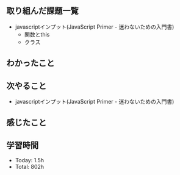 ## 取り組んだ課題一覧
- javascriptインプット(JavaScript Primer - 迷わないための入門書)
    - 関数とthis
    - クラス
## わかったこと
## 次やること
- javascriptインプット(JavaScript Primer - 迷わないための入門書)
## 感じたこと
## 学習時間
- Today: 1.5h
- Total: 802h